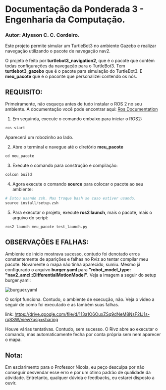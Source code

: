 # Documentação da Ponderada 3 - Engenharia da Computação.

### Autor: Alysson C. C. Cordeiro.

Este projeto permite simular um TurtleBot3 no ambiente Gazebo e realizar navegação utilizando o pacote de navegação nav2.

O projeto é feito por **turtlebot3_navigation2**, que é o  pacote que contém todas configurações da navegação para o TurtleBot3. Tem **turtlebot3_gazebo** que é o pacote para simulação do  TurtleBot3. E **meu_pacote** que é o paconte que personalizei contendo os nós.

## REQUISITO:

Primeiramente, não esqueça antes de tudo instalar o ROS 2 no seu ambiente. A documentação você pode encontrar aqui: [Ros Documentation](https://docs.ros.org/)

1. Em seguinda, execute o comando embaixo para iniciar o ROS2:

```python
ros-start
```
Aparecerá um robozinho ao lado.

2. Abre o terminal e navegue até o diretório **meu_pacote**
```python
cd meu_pacote
```

3. Execute o comando para construção e compilação:

```python
colcon build
```
4. Agora execute o comando **source** para colocar o pacote ao seu ambiente:
```python
# Estou usando zsh. Mas troque bash se caso estiver usando.
source install/setup.zsh
```

5. Para executar o projeto, execute **ros2 launch**, mais o pacote, mais o arquivo do script:

```python
ros2 launch meu_pacote test_launch.py
```

## OBSERVAÇÕES E FALHAS:

Ambiente de início mostrava sucesso, contudo foi denotado erros constantemente de aparições e falhas no Rviz ao tentar compilar meu pacote. Novamente o mapa não tinha aparecido, sumiu. Mesmo já configurado o arquivo **burger.yaml** para **"robot_model_type: "nav2_amcl::DifferentialMotionModel"**. 
Veja a imagem a seguir do setup burger.yaml:

![burguer.yaml](https://drive.google.com/file/d/1E-D79ARgFwla_QxDMLm0V2z0Og2OGfVX/view?usp=sharing)

O script funciona. Contudo, o ambiente de execução, não. 
Veja o vídeo a seguir de como foi executado e as também suas falhas. 

link: https://drive.google.com/file/d/113a1O6OuxZSq9dNeM8NsF2IJ1s-rqSSW/view?usp=sharing

Houve várias tentativas. Contudo, sem sucesso. O Rivz abre ao executar o comando, mas automaticamente fecha por conta própria sem nem aparecer o mapa.

## Nota:
Em esclarimento para o Professor Nicola, eu peço desculpa por não conseguir desvendar esse erro e por um ótimo padrão de qualidade da atividade. Entretanto, qualquer dúvida e feedbacks, eu estarei disposto a ouvir.